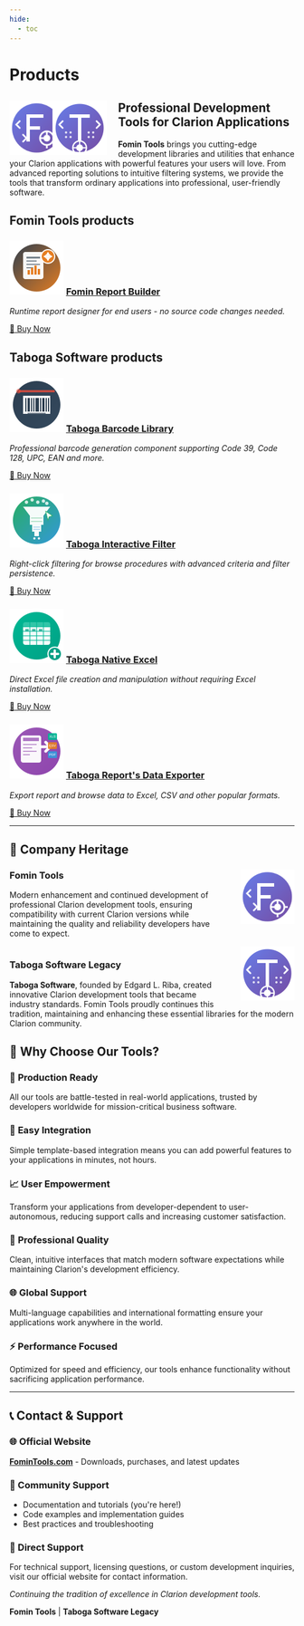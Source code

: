 ```yaml
---
hide:
  - toc
---
```

# Products
<div class="hero-section">
  <img src="images/logos/fomin-tools-logo.svg" alt="Fomin Tools Logo" width="96" height="96" style="float: left; margin-right: -20px;">
  <img src="images/logos/taboga-software-logo.svg" alt="Taboga Software Logo" width="96" height="96" style="float: left; margin-right: 20px;">
  <h2> Professional Development Tools for <strong>Clarion</strong> Applications</h2>
  <div><strong>Fomin Tools</strong> brings you cutting-edge development libraries and utilities that enhance your Clarion applications with powerful features your users will love. From advanced reporting solutions to intuitive filtering systems, we provide the tools that transform ordinary applications into professional, user-friendly software.
  </div>
</div>

<h2>Fomin Tools products</h2>

<div class="products-grid">
  
  <div class="product-card">
    <h3><a href="products/fomin/frb/"><img src="images/logos/frb-logo.svg" alt="FRB Logo" width="96" height="96"></a> <a href="products/fomin/frb/">Fomin Report Builder</a></h3>
    <p><em>Runtime report designer for end users - no source code changes needed.</em></p>
    <a href="https://www.clarionshop.com/checkout.cfm?pid=1&q=1&" class="buy-now-link" target="_blank">
      <span>🛒 Buy Now</span>
    </a>
  </div>

<h2>Taboga Software products</h2>

  <div class="product-card">
    <h3><a href="products/taboga/tbl/"><img src="images/logos/tbl-logo.svg" alt="TBL Logo" width="96" height="96"></a> <a href="products/taboga/tbl/">Taboga Barcode Library</a></h3>
    <p><em>Professional barcode generation component supporting Code 39, Code 128, UPC, EAN and more.</em></p>
    <a href="https://www.clarionshop.com/checkout.cfm?pid=1535&q=1&" class="buy-now-link" target="_blank">
      <span>🛒 Buy Now</span>
    </a>
  </div>

  <div class="product-card">
    <h3><a href="products/taboga/tif/"><img src="images/logos/tif-logo.svg" alt="TIF Logo" width="96" height="96"></a> <a href="products/taboga/tif/">Taboga Interactive Filter</a></h3>
    <p><em>Right-click filtering for browse procedures with advanced criteria and filter persistence.</em></p>
    <a href="https://www.clarionshop.com/checkout.cfm?pid=1569&q=1&" class="buy-now-link" target="_blank">
      <span>🛒 Buy Now</span>
    </a>
  </div>

  <div class="product-card">
    <h3><a href="products/taboga/tne/"><img src="images/logos/tne-logo.svg" alt="TNE Logo" width="96" height="96"></a> <a href="products/taboga/tne/">Taboga Native Excel</a></h3>
    <p><em>Direct Excel file creation and manipulation without requiring Excel installation.</em></p>
    <a href="https://www.clarionshop.com/checkout.cfm?pid=1565&q=1&" class="buy-now-link" target="_blank">
      <span>🛒 Buy Now</span>
    </a>
  </div>

  <div class="product-card">
    <h3><a href="products/taboga/trde/"><img src="images/logos/trde-logo.svg" alt="TRDE Logo" width="96" height="96"></a> <a href="products/taboga/trde/">Taboga Report's Data Exporter</a></h3>
    <p><em>Export report and browse data to Excel, CSV and other popular formats.</em></p>
    <a href="https://www.clarionshop.com/checkout.cfm?pid=1566&q=1&" class="buy-now-link" target="_blank">
      <span>🛒 Buy Now</span>
    </a>
  </div>

</div>

<hr>

<h2>🏢 Company Heritage</h2>

<div class="heritage-section">
  <img src="images/logos/fomin-tools-logo.svg" alt="Fomin Tools Logo" width="96" height="96" style="float: right; margin-left: 20px;">
  
  <h3>Fomin Tools</h3>
  <p>Modern enhancement and continued development of professional Clarion development tools, ensuring compatibility with current Clarion versions while maintaining the quality and reliability developers have come to expect.</p>
  
  <div style="clear: both;"></div>
  
  <img src="images/logos/taboga-software-logo.svg" alt="Taboga Software Logo" width="96" height="96" style="float: right; margin-left: 20px;">
  
  <h3>Taboga Software Legacy</h3>
  <p><strong>Taboga Software</strong>, founded by Edgard L. Riba, created innovative Clarion development tools that became industry standards. Fomin Tools proudly continues this tradition, maintaining and enhancing these essential libraries for the modern Clarion community.</p>
</div>

<h2>🎯 Why Choose Our Tools?</h2>

<div class="features-grid">
  <div>
    <h3>🚀 <strong>Production Ready</strong></h3>
    <p>All our tools are battle-tested in real-world applications, trusted by developers worldwide for mission-critical business software.</p>
  </div>
  
  <div>
    <h3>🔧 <strong>Easy Integration</strong></h3>
    <p>Simple template-based integration means you can add powerful features to your applications in minutes, not hours.</p>
  </div>
  
  <div>
    <h3>📈 <strong>User Empowerment</strong></h3>
    <p>Transform your applications from developer-dependent to user-autonomous, reducing support calls and increasing customer satisfaction.</p>
  </div>
  
  <div>
    <h3>💎 <strong>Professional Quality</strong></h3>
    <p>Clean, intuitive interfaces that match modern software expectations while maintaining Clarion's development efficiency.</p>
  </div>
  
  <div>
    <h3>🌐 <strong>Global Support</strong></h3>
    <p>Multi-language capabilities and international formatting ensure your applications work anywhere in the world.</p>
  </div>
  
  <div>
    <h3>⚡ <strong>Performance Focused</strong></h3>
    <p>Optimized for speed and efficiency, our tools enhance functionality without sacrificing application performance.</p>
  </div>
</div>

<hr>

<h2>📞 Contact & Support</h2>

<div class="contact-section">
  <h3>🌐 Official Website</h3>
  <p><strong><a href="https://fomintools.com">FominTools.com</a></strong> - Downloads, purchases, and latest updates</p>
  
  <h3>💬 Community Support</h3>
  <ul>
    <li>Documentation and tutorials (you're here!)</li>
    <li>Code examples and implementation guides</li>
    <li>Best practices and troubleshooting</li>
  </ul>
  
  <h3>📧 Direct Support</h3>
  <p>For technical support, licensing questions, or custom development inquiries, visit our official website for contact information.</p>
</div>

<div class="footer-note">
  <p><em>Continuing the tradition of excellence in Clarion development tools.</em></p>
  <p><strong>Fomin Tools</strong> | <strong>Taboga Software Legacy</strong></p>
</div>

